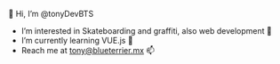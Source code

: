👋 Hi, I’m @tonyDevBTS
- I’m interested in Skateboarding and graffiti, also web development 👀
- I’m currently learning VUE.js 🌱
- Reach me at tony@blueterrier.mx 📫
